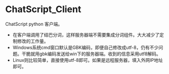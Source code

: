 # ChatScript_Client
ChatScript python 客户端。

- 在客户端调用了结巴分词，这样服务器端不需要集成分词组件。大大减少了定制修改的工作量。
- Windows系统cmd窗口默认是GBK编码，即便自己修改成utf-8，仍有不少问题。干脆就用gbk编码发送给win下的服务器端。收到的信息采用utf8解码。
- Linux则比较简单，直接使用utf-8即可。如果是远程服务器，填入外网IP地址即可。
